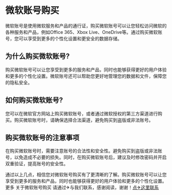 # 微软账号购买

微软账号是使用微软服务和产品的通行证，购买微软账号可以让您轻松访问微软的各种服务和产品，例如Office 365、Xbox Live、OneDrive等。通过购买微软账号，您可以享受到更多的个性化设置和更安全的数据存储。

## 为什么购买微软账号?

购买微软账号可以让您享受到更多的服务和产品，同时也能够获得更好的用户体验和更多的个性化设置。微软账号还可以帮助您更好地管理您的数据和文件，保障您的隐私安全。

## 如何购买微软账号?

您可以在微软官方网站上购买微软账号，或者通过微软授权的第三方渠道进行购买。购买微软账号时，请确保选择合法渠道，避免购买到盗版或非法账号。

## 购买微软账号的注意事项

在购买微软账号时，需要注意账号的合法性和安全性。避免购买到盗版或非法账号，以免造成不必要的损失。同时，在购买微软账号后，建议及时修改密码并开启双重验证，提高账号的安全性。

通过以上几点，相信您对微软账号购买有了更清晰的了解。购买微软账号可以让您享受到更多的服务和产品，同时也能够获得更好的用户体验和更多的个性化设置。更多 关于微软账号购买 请通过✈与我们联系，感谢阅读，谢谢！[点✈这里联系](https://sim.k02.cc)